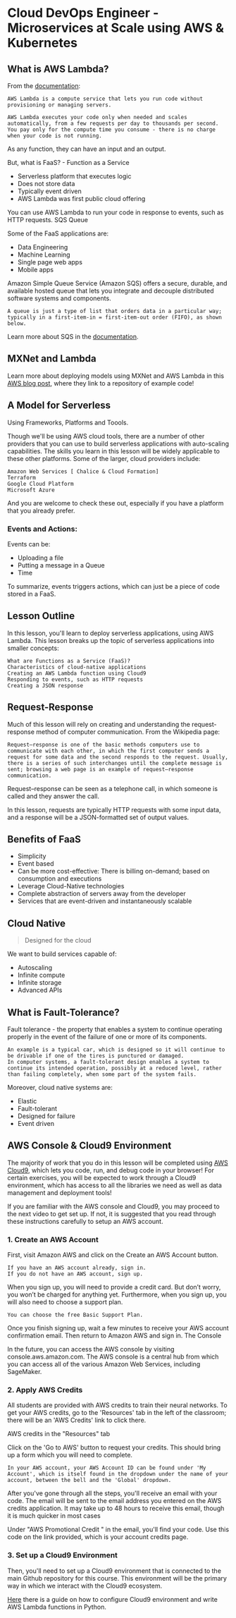# Cloud DevOps Engineer - Microservices at Scale using AWS & Kubernetes

## What is AWS Lambda?

From the [documentation](https://docs.aws.amazon.com/lambda/latest/dg/welcome.html):

    AWS Lambda is a compute service that lets you run code without provisioning or managing servers.

    AWS Lambda executes your code only when needed and scales automatically, from a few requests per day to thousands per second.
    You pay only for the compute time you consume - there is no charge when your code is not running.

As any function, they can have an input and an output.

But, what is FaaS? - Function as a Service
* Serverless platform that executes logic
* Does not store data
* Typically event driven
* AWS Lambda was first public cloud offering

You can use AWS Lambda to run your code in response to events, such as HTTP requests.
SQS Queue

Some of the FaaS applications are:
* Data Engineering
* Machine Learning
* Single page web apps
* Mobile apps

Amazon Simple Queue Service (Amazon SQS) offers a secure, durable, and available hosted queue that lets you integrate and decouple distributed software systems and components.

    A queue is just a type of list that orders data in a particular way; typically in a first-item-in = first-item-out order (FIFO), as shown below.

Learn more about SQS in the [documentation](https://aws.amazon.com/sqs/).


## MXNet and Lambda

Learn more about deploying models using MXNet and AWS Lambda in this [AWS blog post](https://aws.amazon.com/blogs/compute/seamlessly-scale-predictions-with-aws-lambda-and-mxnet/), where they link to a repository of example code!

## A Model for Serverless

Using Frameworks, Platforms and Toools.

Though we'll be using AWS cloud tools, there are a number of other providers that you can use to build serverless applications with auto-scaling capabilities. The skills you learn in this lesson will be widely applicable to these other platforms. Some of the larger, cloud providers include:

    Amazon Web Services [ Chalice & Cloud Formation]
    Terraform
    Google Cloud Platform
    Microsoft Azure

And you are welcome to check these out, especially if you have a platform that you already prefer.

### Events and Actions:

Events can be:
* Uploading a file
* Putting a message in a Queue
* Time

To summarize, events triggers actions, which can just be a piece of code stored in a FaaS.

## Lesson Outline

In this lesson, you'll learn to deploy serverless applications, using AWS Lambda. This lesson breaks up the topic of serverless applications into smaller concepts:

    What are Functions as a Service (FaaS)?
    Characteristics of cloud-native applications
    Creating an AWS Lambda function using Cloud9
    Responding to events, such as HTTP requests
    Creating a JSON response

## Request-Response

Much of this lesson will rely on creating and understanding the request-response method of computer communication. From the Wikipedia page:

    Request–response is one of the basic methods computers use to communicate with each other, in which the first computer sends a request for some data and the second responds to the request. Usually, there is a series of such interchanges until the complete message is sent; browsing a web page is an example of request–response communication.

Request–response can be seen as a telephone call, in which someone is called and they answer the call.

In this lesson, requests are typically HTTP requests with some input data, and a response will be a JSON-formatted set of output values.

## Benefits of FaaS

* Simplicity
* Event based
* Can be more cost-effective: There is billing on-demand; based on consumption and executions
* Leverage Cloud-Native technologies
* Complete abstraction of servers away from the developer
* Services that are event-driven and instantaneously scalable

## Cloud Native

> Designed for the cloud

We want to build services capable of:
* Autoscaling
* Infinite compute
* Infinite storage
* Advanced APIs

## What is Fault-Tolerance?

Fault tolerance - the property that enables a system to continue operating properly in the event of the failure of one or more of its components.

    An example is a typical car, which is designed so it will continue to be drivable if one of the tires is punctured or damaged.
    In computer systems, a fault-tolerant design enables a system to continue its intended operation, possibly at a reduced level, rather than failing completely, when some part of the system fails.

Moreover, cloud native systems are:
* Elastic
* Fault-tolerant
* Designed for failure
* Event driven

## AWS Console & Cloud9 Environment

The majority of work that you do in this lesson will be completed using [AWS Cloud9](https://aws.amazon.com/cloud9/), which lets you code, run, and debug code in your browser! For certain exercises, you will be expected to work through a Cloud9 environment, which has access to all the libraries we need as well as data management and deployment tools!

If you are familiar with the AWS console and Cloud9, you may proceed to the next video to get set up. If not, it is suggested that you read through these instructions carefully to setup an AWS account.

### 1. Create an AWS Account

First, visit Amazon AWS and click on the Create an AWS Account button.

    If you have an AWS account already, sign in.
    If you do not have an AWS account, sign up.

When you sign up, you will need to provide a credit card. But don’t worry, you won’t be charged for anything yet. Furthermore, when you sign up, you will also need to choose a support plan.

    You can choose the free Basic Support Plan.

Once you finish signing up, wait a few minutes to receive your AWS account confirmation email. Then return to Amazon AWS and sign in.
The Console

In the future, you can access the AWS console by visiting console.aws.amazon.com. The AWS console is a central hub from which you can access all of the various Amazon Web Services, including SageMaker.

### 2. Apply AWS Credits

All students are provided with AWS credits to train their neural networks. To get your AWS credits, go to the 'Resources' tab in the left of the classroom; there will be an 'AWS Credits' link to click there.

AWS credits in the "Resources" tab

Click on the 'Go to AWS' button to request your credits. This should bring up a form which you will need to complete.

    In your AWS account, your AWS Account ID can be found under 'My Account', which is itself found in the dropdown under the name of your account, between the bell and the 'Global' dropdown.

After you've gone through all the steps, you'll receive an email with your code. The email will be sent to the email address you entered on the AWS credits application. It may take up to 48 hours to receive this email, though it is much quicker in most cases

Under "AWS Promotional Credit " in the email, you'll find your code. Use this code on the link provided, which is your account credits page.

### 3. Set up a Cloud9 Environment

Then, you'll need to set up a Cloud9 environment that is connected to the main Github repository for this course. This environment will be the primary way in which we interact with the Cloud9 ecosystem.

[Here](https://github.com/noahgift/awslambda/blob/master/beginners_guide_aws_lambda.ipynb) there is a guide on how to configure Cloud9 environment and write AWS Lambda functions in Python.

